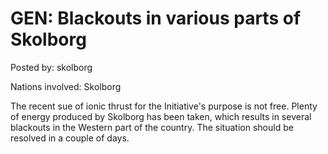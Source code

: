 # GEN: Blackouts in various parts of Skolborg

Posted by: skolborg

Nations involved: Skolborg

The recent sue of ionic thrust for the Initiative's purpose is not free. Plenty of energy produced by Skolborg has been taken, which results in several blackouts in the Western part of the country.  The situation should be resolved in a couple of days. 